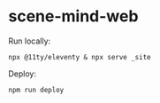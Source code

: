 # scene-mind-web

Run locally:

```shell
npx @11ty/eleventy & npx serve _site
```

Deploy:

```shell
npm run deploy
```